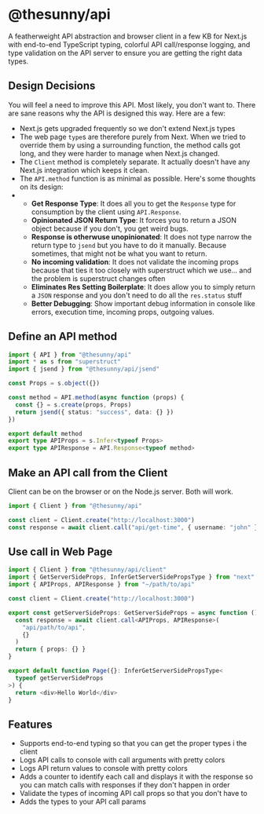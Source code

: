 # @thesunny/api

A featherweight API abstraction and browser client in a few KB for Next.js with end-to-end TypeScript typing, colorful API call/response logging, and type validation on the API server to ensure you are getting the right data types.

## Design Decisions

You will feel a need to improve this API. Most likely, you don't want to. There are sane reasons why the API is designed this way. Here are a few:

- Next.js gets upgraded frequently so we don't extend Next.js types
- The web page `type`s are therefore purely from Next. When we tried to override them by using a surrounding function, the method calls got long, and they were harder to manage when Next.js changed.
- The `Client` method is completely separate. It actually doesn't have any Next.js integration which keeps it clean.
- The `API.method` function is as minimal as possible. Here's some thoughts on its design:
- - **Get Response Type**: It does all you to get the `Response` type for consumption by the client using `API.Response`.
  - **Opinionated JSON Return Type**: It forces you to return a JSON object because if you don't, you get weird bugs.
  - **Response is otherwuse unopinionated**: It does not type narrow the return type to `jsend` but you have to do it manually. Because sometimes, that might not be what you want to return.
  - **No incoming validation**: It does not validate the incoming props because that ties it too closely with superstruct which we use... and the problem is superstruct changes often
  - **Eliminates Res Setting Boilerplate**: It does allow you to simply return a `JSON` response and you don't need to do all the `res.status` stuff
  - **Better Debugging**: Show important debug information in console like errors, execution time, incoming props, outgoing values.

## Define an API method

```ts
import { API } from "@thesunny/api"
import * as s from "superstruct"
import { jsend } from "@thesunny/api/jsend"

const Props = s.object({})

const method = API.method(async function (props) {
  const {} = s.create(props, Props)
  return jsend({ status: "success", data: {} })
})

export default method
export type APIProps = s.Infer<typeof Props>
export type APIResponse = API.Response<typeof method>
```

## Make an API call from the Client

Client can be on the browser or on the Node.js server. Both will work.

```ts
import { Client } from "@thesunny/api"

const client = Client.create("http://localhost:3000")
const response = await client.call("api/get-time", { username: "john" })
```

## Use call in Web Page

```ts
import { Client } from "@thesunny/api/client"
import { GetServerSideProps, InferGetServerSidePropsType } from "next"
import { APIProps, APIResponse } from "~/path/to/api"

const client = Client.create("http://localhost:3000")

export const getServerSideProps: GetServerSideProps = async function () {
  const response = await client.call<APIProps, APIResponse>(
    "api/path/to/api",
    {}
  )
  return { props: {} }
}

export default function Page({}: InferGetServerSidePropsType<
  typeof getServerSideProps
>) {
  return <div>Hello World</div>
}
```

## Features

- Supports end-to-end typing so that you can get the proper types i the client
- Logs API calls to console with call arguments with pretty colors
- Logs API return values to console with pretty colors
- Adds a counter to identify each call and displays it with the response so you can match calls with responses if they don't happen in order
- Validate the types of incoming API call props so that you don't have to
- Adds the types to your API call params
